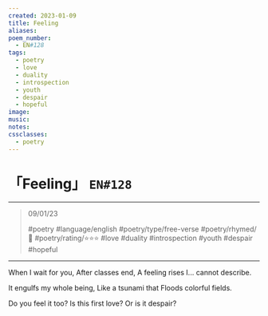 ```yaml
---
created: 2023-01-09
title: Feeling
aliases:
poem_number:
  - EN#128
tags:
  - poetry
  - love
  - duality
  - introspection
  - youth
  - despair
  - hopeful
image:
music:
notes:
cssclasses:
  - poetry
---
```

# 「Feeling」 `EN#128`

---

> 09/01/23
> 
> #poetry 
> #language/english 
> #poetry/type/free-verse 
> #poetry/rhymed/🔴 
> #poetry/rating/⭐⭐⭐ 
> #love #duality #introspection #youth #despair #hopeful 

---

When I wait for you,
After classes end,
A feeling rises
I... cannot describe.

It engulfs my whole being,
Like a tsunami that
Floods colorful fields.

Do you feel it too?
Is this first love?
Or is it despair?